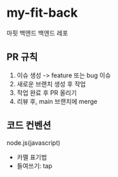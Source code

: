 # my-fit-back
마핏 백엔드 백엔드 레포

## PR 규칙
1. 이슈 생성 -> feature 또는 bug 이슈
2. 새로운 브랜치 생성 후 작업
3. 작업 완료 후 PR 올리기
4. 리뷰 후, main 브랜치에 merge

## 코드 컨벤션
node.js(javascript)  
- 카멜 표기법
- 들여쓰기: tap  
